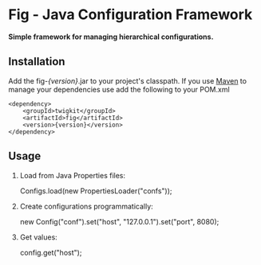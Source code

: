 Fig - Java Configuration Framework
========

**Simple framework for managing hierarchical configurations.**

Installation
------------

Add the fig-*{version}*.jar to your project's classpath. If you use [Maven][Maven] to manage your dependencies use add the following to your POM.xml

    <dependency>
        <groupId>twigkit</groupId>
        <artifactId>fig</artifactId>
        <version>{version}</version>
    </dependency>


Usage
-----

1. Load from Java Properties files:

    Configs.load(new PropertiesLoader("confs"));

2. Create configurations programmatically:

    new Config("conf").set("host", "127.0.0.1").set("port", 8080);

3. Get values:

    config.get("host");

[TwigKit]: http://www.twigkit.com/
[Maven]: http://maven.apache.org/